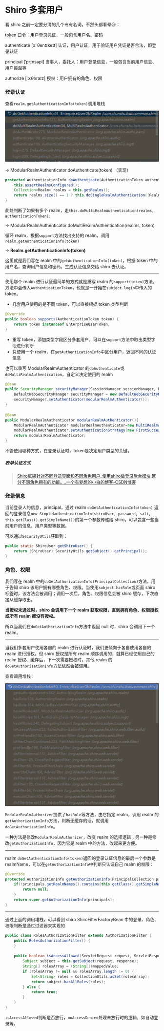# Shiro 多套用户

看 shiro 之前一定要分清的几个专有名词，不然头都看晕😒：

token 口令：用户登录凭证，一般包含用户名、密码

authenticate [ɔːˈθentɪkeɪt] 认证，用户认证，用于验证用户凭证是否合法，即登录认证

principal [ˈprɪnsəpl] 当事人，委托人：用户登录信息，一般包含当前用户信息、用户类型等

authorize [ˈɔːθəraɪz] 授权：用户拥有的角色、权限

### 登录认证

查看`realm.getAuthenticationInfo(token)`调用堆栈

![image-20230614171320024](image-20230614171320024.png)

→ ModularRealmAuthenticator.doAuthenticate(token) （实现）

```java
protected AuthenticationInfo doAuthenticate(AuthenticationToken authenticationToken) throws AuthenticationException {
    this.assertRealmsConfigured();
    Collection<Realm> realms = this.getRealms();
    return realms.size() == 1 ? this.doSingleRealmAuthentication((Realm)realms.iterator().next(), authenticationToken) : this.doMultiRealmAuthentication(realms, authenticationToken);
}
```

此处判断了如果有多个 realm，走`this.doMultiRealmAuthentication(realms, authenticationToken);`

→ ModularRealmAuthenticator.doMultiRealmAuthentication(realms, token)

循环 realm，根据`support`方法找出支持的 realm，调用`realm.getAuthenticationInfo(token)`

→ **Realm.getAuthenticationInfo(token)**

这里就是我们写在 realm 中的`getAuthenticationInfo(token)`，根据 token 中的用户名，查询用户信息和密码，生成认证信息交给 shiro 去认证。

---

使用哪个 realm 进行认证最简单的方式就是重写 realm 的`support(token)`方法，方法中会传入`AuthenticationToken`，也就是一开始在`subject.login`中传入的token。

- 几套用户使用的是不同 token，可以直接根据 token 类型判断

```java
@Override
public boolean supports(AuthenticationToken token) {
    return token instanceof EnterpriseUserToken;
}
```

- 重写 token，添加类型字段区分多套用户，可以在`support`方法中取出类型字段进行判断
- 只使用一个 realm，在`getAuthenticationInfo`中区分用户，返回不同的认证信息

也可以重写 ModularRealmAuthenticator 的`doAuthenticate`或`doMultiRealmAuthentication`，自定义决定使用的 realm

```java
@Bean
public SecurityManager securityManager(SessionManager sessionManager, EhCacheManager ehCacheManager) {
    DefaultWebSecurityManager securityManager = new DefaultWebSecurityManager();
    securityManager.setAuthenticator(modularRealmAuthenticator());
}

@Bean
public ModularRealmAuthenticator modularRealmAuthenticator(){
    ModularRealmAuthenticator modularRealmAuthenticator=new MultiRealmAuthenticator();
    modularRealmAuthenticator.setAuthenticationStrategy(new FirstSuccessfulStrategy());
    return modularRealmAuthenticator;
}
```

不管使用哪种方式，在登录认证时，token是决定用户类型的关键。

##### 表单认证方式

> [Shiro框架针对不同登录界面和不同角色用户_使用shiro做登录后台模块,区分不同角色拥有的功能。_一个有梦想的小白的博客-CSDN博客](https://blog.csdn.net/weixin_42803027/article/details/84836084)

### 登录信息

当前登录人的信息，principal，通过 realm `doGetAuthenticationInfo(token)` 返回的登录信息`new SimpleAuthenticationInfo(shiroUser, password, salt, this.getClass().getSimpleName())`的第一个参数传递给 shiro，可以包含一些当前用户的信息、用户类型等数据。

可以通过`SecurityUtils`获取到：

```java
public static ShiroUser getShiroUser() {
    return (ShiroUser) SecurityUtils.getSubject().getPrincipal();
}
```

### 角色、权限

我们写在 realm 中的`doGetAuthorizationInfo(PrincipalCollection)`方法，用于告知 shiro 该用户拥有哪些角色、权限。当使用`subject.hasRole`或页面 shiro 标签时，该方法会被调用；调用一次后，角色、权限信息会被 shiro 缓存，下次直接从缓存取出。

**当授权未通过时，shiro 会调用下一个 realm 获取权限，直到拥有角色、权限授权或所有 realm 都没有授权。**

所以当我们在`doGetAuthorizationInfo`方法中返回 null 时，shiro 会调用下一个 realm。

---

当我们多套用户使用各自的 realm 进行认证时，我们更倾向于各自使用各自的 realm 进行授权。但 shiro 授权是所有 realm 顺序调用的，就算已经使用自己的 realm 授权、缓存后，下一次需要授权时，其他 realm 的`doGetAuthorizationInfo`方法依然会被调用。

查看调用堆栈：

![image-20230614163915013](image-20230614163915013.png)

`ModularRealmAuthorizer`提供了`hasRole`等方法，由它指定 realm，调用 realm 的`getAuthorizationInfo`方法，判断无缓存的话，就调用`doGetAuthorizationInfo`。

一种方法是修改`ModularRealmAuthorizer`，改变 realm 的选择逻辑；另一种是修改`getAuthorizationInfo`，因为它是 realm 中的方法，改起来更方便。

---

realm `doGetAuthenticationInfo(token)`返回的登录认证信息的最后一个参数是 realmName，可以在`getAuthorizationInfo`中判断只认证自己 realm 的权限：

```java
@Override
protected AuthorizationInfo getAuthorizationInfo(PrincipalCollection principals) {
    if(!principals.getRealmNames().contains(this.getClass().getSimpleName())) {
        return null;
    }
    return super.getAuthorizationInfo(principals);
}
```

---

通过上面的调用堆栈，可以看到 shiro ShiroFilterFactoryBean 中的登录、角色、权限判断是通过过滤器来实现的

```java
public class RolesAuthorizationFilter extends AuthorizationFilter {
    public RolesAuthorizationFilter() {
    }

    public boolean isAccessAllowed(ServletRequest request, ServletResponse response, Object mappedValue) throws IOException {
        Subject subject = this.getSubject(request, response);
        String[] rolesArray = (String[])mappedValue;
        if (rolesArray != null && rolesArray.length != 0) {
            Set<String> roles = CollectionUtils.asSet(rolesArray);
            return subject.hasAllRoles(roles);
        } else {
            return true;
        }
    }
}
```

`isAccessAllowed`判断是否放行，`onAccessDenied`处理未放行时的逻辑，如自动登录等。
